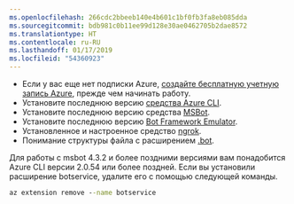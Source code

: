 ```yaml
---
ms.openlocfilehash: 266cdc2bbeeb140e4b601c1bf0fb3fa8eb085dda
ms.sourcegitcommit: bdb981c0b11ee99d128e30ae0462705b2dae8572
ms.translationtype: HT
ms.contentlocale: ru-RU
ms.lasthandoff: 01/17/2019
ms.locfileid: "54360923"
---
```

- Если у вас еще нет подписки Azure, [создайте бесплатную учетную запись Azure](https://azure.microsoft.com/free/), прежде чем начинать работу.
- Установите последнюю версию [средства Azure CLI](https://docs.microsoft.com/en-us/cli/azure/install-azure-cli?view=azure-cli-latest).
- Установите последнюю версию средства [MSBot](https://github.com/Microsoft/botbuilder-tools/tree/master/packages/MSBot).
- Установите последнюю версию [Bot Framework Emulator](https://aka.ms/Emulator-wiki-getting-started).
- Установленное и настроенное средство [ngrok](https://github.com/Microsoft/BotFramework-Emulator/wiki/Tunneling-%28ngrok%29).
- Понимание структуры файла с расширением [.bot](~/v4sdk/bot-file-basics.md).

Для работы с msbot 4.3.2 и более поздними версиями вам понадобится Azure CLI версии 2.0.54 или более поздней. Если вы установили расширение botservice, удалите его с помощью следующей команды.

```cmd
az extension remove --name botservice
```